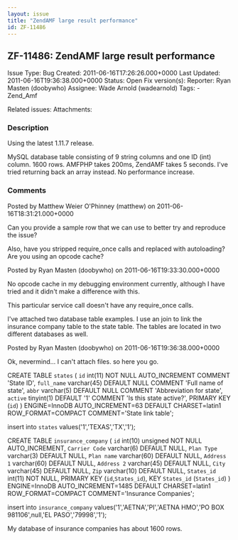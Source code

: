 ```yaml
---
layout: issue
title: "ZendAMF large result performance"
id: ZF-11486
---
```


ZF-11486: ZendAMF large result performance
------------------------------------------

 Issue Type: Bug Created: 2011-06-16T17:26:26.000+0000 Last Updated: 2011-06-16T19:36:38.000+0000 Status: Open Fix version(s): 
 Reporter:  Ryan Masten (doobywho)  Assignee:  Wade Arnold (wadearnold)  Tags: - Zend\_Amf
 
 Related issues: 
 Attachments: 
### Description

Using the latest 1.11.7 release.

MySQL database table consisting of 9 string columns and one ID (int) column. 1600 rows. AMFPHP takes 200ms, ZendAMF takes 5 seconds. I've tried returning back an array instead. No performance increase.

 

 

### Comments

Posted by Matthew Weier O'Phinney (matthew) on 2011-06-16T18:31:21.000+0000

Can you provide a sample row that we can use to better try and reproduce the issue?

Also, have you stripped require\_once calls and replaced with autoloading? Are you using an opcode cache?

 

 

Posted by Ryan Masten (doobywho) on 2011-06-16T19:33:30.000+0000

No opcode cache in my debugging environment currently, although I have tried and it didn't make a difference with this.

This particular service call doesn't have any require\_once calls.

I've attached two database table examples. I use an join to link the insurance company table to the state table. The tables are located in two different databases as well.

 

 

Posted by Ryan Masten (doobywho) on 2011-06-16T19:36:38.000+0000

Ok, nevermind... I can't attach files. so here you go.

CREATE TABLE `states` ( `id` int(11) NOT NULL AUTO\_INCREMENT COMMENT 'State ID', `full_name` varchar(45) DEFAULT NULL COMMENT 'Full name of state', `abbr` varchar(5) DEFAULT NULL COMMENT 'Abbreviation for state', `active` tinyint(1) DEFAULT '1' COMMENT 'Is this state active?', PRIMARY KEY (`id`) ) ENGINE=InnoDB AUTO\_INCREMENT=63 DEFAULT CHARSET=latin1 ROW\_FORMAT=COMPACT COMMENT='State link table';

insert into `states` values('1','TEXAS','TX','1');

CREATE TABLE `insurance_company` ( `id` int(10) unsigned NOT NULL AUTO\_INCREMENT, `Carrier Code` varchar(6) DEFAULT NULL, `Plan Type` varchar(3) DEFAULT NULL, `Plan name` varchar(60) DEFAULT NULL, `Address 1` varchar(60) DEFAULT NULL, `Address 2` varchar(45) DEFAULT NULL, `City` varchar(45) DEFAULT NULL, `Zip` varchar(10) DEFAULT NULL, `States_id` int(11) NOT NULL, PRIMARY KEY (`id`,`States_id`), KEY `States_id` (`States_id`) ) ENGINE=InnoDB AUTO\_INCREMENT=1485 DEFAULT CHARSET=latin1 ROW\_FORMAT=COMPACT COMMENT='Insurance Companies';

insert into `insurance_company` values('1','AETNA','PI','AETNA HMO','PO BOX 981106',null,'EL PASO','79998','1');

My database of insurance companies has about 1600 rows.

 

 